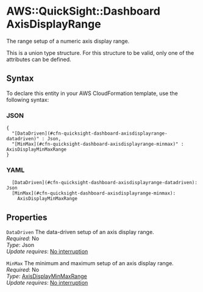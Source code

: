 # AWS::QuickSight::Dashboard AxisDisplayRange<a name="aws-properties-quicksight-dashboard-axisdisplayrange"></a>

The range setup of a numeric axis display range\.

This is a union type structure\. For this structure to be valid, only one of the attributes can be defined\.

## Syntax<a name="aws-properties-quicksight-dashboard-axisdisplayrange-syntax"></a>

To declare this entity in your AWS CloudFormation template, use the following syntax:

### JSON<a name="aws-properties-quicksight-dashboard-axisdisplayrange-syntax.json"></a>

```
{
  "[DataDriven](#cfn-quicksight-dashboard-axisdisplayrange-datadriven)" : Json,
  "[MinMax](#cfn-quicksight-dashboard-axisdisplayrange-minmax)" : AxisDisplayMinMaxRange
}
```

### YAML<a name="aws-properties-quicksight-dashboard-axisdisplayrange-syntax.yaml"></a>

```
  [DataDriven](#cfn-quicksight-dashboard-axisdisplayrange-datadriven): Json
  [MinMax](#cfn-quicksight-dashboard-axisdisplayrange-minmax):
    AxisDisplayMinMaxRange
```

## Properties<a name="aws-properties-quicksight-dashboard-axisdisplayrange-properties"></a>

`DataDriven` <a name="cfn-quicksight-dashboard-axisdisplayrange-datadriven"></a>
The data\-driven setup of an axis display range\.  
_Required_: No  
_Type_: Json  
_Update requires_: [No interruption](https://docs.aws.amazon.com/AWSCloudFormation/latest/UserGuide/using-cfn-updating-stacks-update-behaviors.html#update-no-interrupt)

`MinMax` <a name="cfn-quicksight-dashboard-axisdisplayrange-minmax"></a>
The minimum and maximum setup of an axis display range\.  
_Required_: No  
_Type_: [AxisDisplayMinMaxRange](aws-properties-quicksight-dashboard-axisdisplayminmaxrange.md)  
_Update requires_: [No interruption](https://docs.aws.amazon.com/AWSCloudFormation/latest/UserGuide/using-cfn-updating-stacks-update-behaviors.html#update-no-interrupt)
